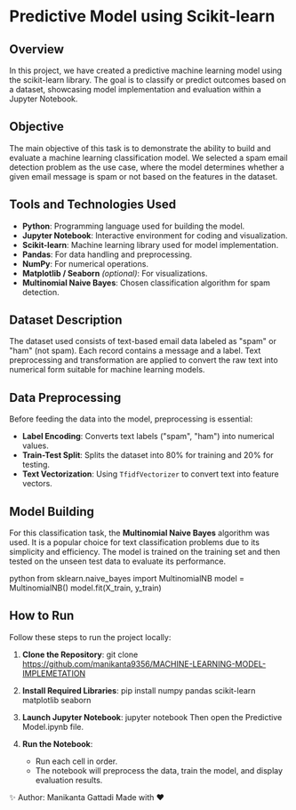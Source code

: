 
# Predictive Model using Scikit-learn

## Overview

In this project, we have created a predictive machine learning model using the scikit-learn library. The goal is to classify or predict outcomes based on a dataset, showcasing model implementation and evaluation within a Jupyter Notebook.

## Objective

The main objective of this task is to demonstrate the ability to build and evaluate a machine learning classification model. We selected a spam email detection problem as the use case, where the model determines whether a given email message is spam or not based on the features in the dataset.

## Tools and Technologies Used

- **Python**: Programming language used for building the model.
- **Jupyter Notebook**: Interactive environment for coding and visualization.
- **Scikit-learn**: Machine learning library used for model implementation.
- **Pandas**: For data handling and preprocessing.
- **NumPy**: For numerical operations.
- **Matplotlib / Seaborn** *(optional)*: For visualizations.
- **Multinomial Naive Bayes**: Chosen classification algorithm for spam detection.

## Dataset Description

The dataset used consists of text-based email data labeled as "spam" or "ham" (not spam). Each record contains a message and a label. Text preprocessing and transformation are applied to convert the raw text into numerical form suitable for machine learning models.

## Data Preprocessing

Before feeding the data into the model, preprocessing is essential:
- **Label Encoding**: Converts text labels ("spam", "ham") into numerical values.
- **Train-Test Split**: Splits the dataset into 80% for training and 20% for testing.
- **Text Vectorization**: Using `TfidfVectorizer` to convert text into feature vectors.

## Model Building

For this classification task, the **Multinomial Naive Bayes** algorithm was used. It is a popular choice for text classification problems due to its simplicity and efficiency. The model is trained on the training set and then tested on the unseen test data to evaluate its performance.

python
from sklearn.naive_bayes import MultinomialNB
model = MultinomialNB()
model.fit(X_train, y_train)

## How to Run

Follow these steps to run the project locally:

1. **Clone the Repository**:
   git clone https://github.com/manikanta9356/MACHINE-LEARNING-MODEL-IMPLEMETATION

2. **Install Required Libraries**:
   pip install numpy pandas scikit-learn matplotlib seaborn

3. **Launch Jupyter Notebook**:
   jupyter notebook
   Then open the Predictive Model.ipynb file.

4. **Run the Notebook**:
   - Run each cell in order.
   - The notebook will preprocess the data, train the model, and display evaluation results.
  
✨ Author: Manikanta Gattadi
Made with ❤️
